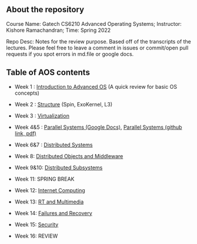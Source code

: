 ## About the repository
Course Name: Gatech CS6210 Advanced Operating Systems; Instructor: Kishore Ramachandran; Time: Spring 2022
<p>Repo Desc: Notes for the review purpose. Based off of the transcripts of the lectures. Please feel free to leave a comment in issues or commit/open pull requests if you spot errors in md.file or google docs.</p>

## Table of AOS contents

- Week 1 : [Introduction to Advanced OS](https://github.com/audrey617/CS6210-Advanced-Operating-Systems-Notes/blob/main/L01_IntroToAOS.md)  (A quick review for basic OS concepts)

- Week 2 : [Structure](https://github.com/audrey617/CS6210-Advanced-Operating-Systems-Notes/blob/main/L02_Structure.md)  (Spin, ExoKernel, L3)

- Week 3 : [Virtualization](https://github.com/audrey617/CS6210-Advanced-Operating-Systems-Notes/blob/main/L03_Virtualization.md)

- Week 4&5 : [Parallel Systems (Google Docs)](https://docs.google.com/document/d/1chu8Xz5yP-fJmmAiCy34WcpyaeBAu8fGI-pGVln8IdQ/edit?usp=sharing), [Parallel Systems (github link, pdf)](https://github.com/audrey617/CS6210-Advanced-Operating-Systems-Notes/blob/main/L04_Parallel%20Systems.pdf)

- Week 6&7 : [Distributed Systems](https://github.com/audrey617/CS6210-Advanced-Operating-Systems-Notes/blob/main/L05_Distributed%20Systems.md)

- Week 8: [Distributed Objects and Middleware](https://github.com/audrey617/CS6210-Advanced-Operating-Systems-Notes/blob/main/L06_Distributed%20Objects%20and%20Middleware.md)

- Week 9&10: [Distributed Subsystems](https://github.com/audrey617/CS6210-Advanced-Operating-Systems-Notes/blob/main/L07_Distributed%20Subsystems.md)

- Week 11: SPRING BREAK

- Week 12: [Internet Computing](https://github.com/audrey617/CS6210-Advanced-Operating-Systems-Notes/blob/main/L09_Internet%20Computing.md)

- Week 13: [RT and Multimedia](https://github.com/audrey617/CS6210-Advanced-Operating-Systems-Notes/blob/main/L10_RT%20and%20Multimedia.md)

- Week 14: [Failures and Recovery](https://github.com/audrey617/CS6210-Advanced-Operating-Systems-Notes/blob/main/L08_Failures%20and%20Recovery.md)

- Week 15: [Security](https://github.com/audrey617/CS6210-Advanced-Operating-Systems-Notes/blob/main/L11_Security.md)

- Week 16: REVIEW
